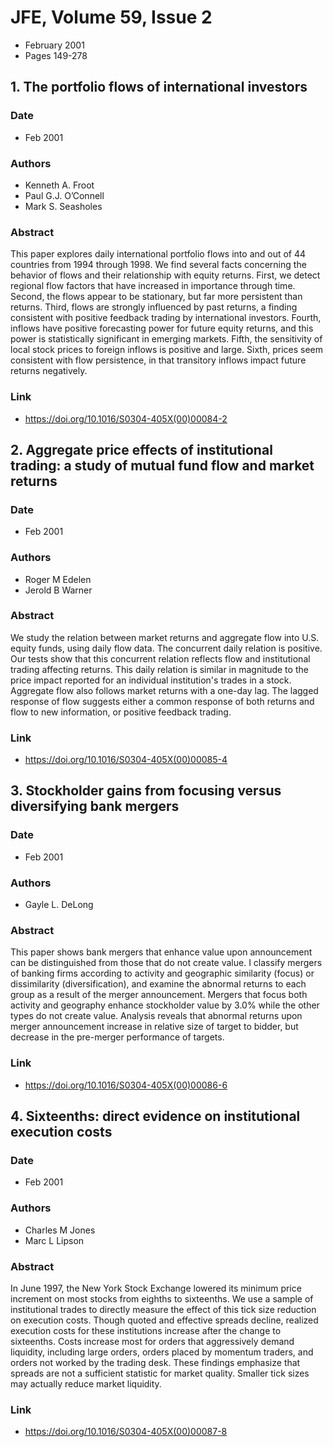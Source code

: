 # JFE, Volume 59, Issue 2
- February 2001
- Pages 149-278

## 1. The portfolio flows of international investors
### Date
- Feb 2001
### Authors
- Kenneth A. Froot
- Paul G.J. O’Connell
- Mark S. Seasholes
### Abstract
This paper explores daily international portfolio flows into and out of 44 countries from 1994 through 1998. We find several facts concerning the behavior of flows and their relationship with equity returns. First, we detect regional flow factors that have increased in importance through time. Second, the flows appear to be stationary, but far more persistent than returns. Third, flows are strongly influenced by past returns, a finding consistent with positive feedback trading by international investors. Fourth, inflows have positive forecasting power for future equity returns, and this power is statistically significant in emerging markets. Fifth, the sensitivity of local stock prices to foreign inflows is positive and large. Sixth, prices seem consistent with flow persistence, in that transitory inflows impact future returns negatively.
### Link
- https://doi.org/10.1016/S0304-405X(00)00084-2

## 2. Aggregate price effects of institutional trading: a study of mutual fund flow and market returns
### Date
- Feb 2001
### Authors
- Roger M Edelen
- Jerold B Warner
### Abstract
We study the relation between market returns and aggregate flow into U.S. equity funds, using daily flow data. The concurrent daily relation is positive. Our tests show that this concurrent relation reflects flow and institutional trading affecting returns. This daily relation is similar in magnitude to the price impact reported for an individual institution's trades in a stock. Aggregate flow also follows market returns with a one-day lag. The lagged response of flow suggests either a common response of both returns and flow to new information, or positive feedback trading.
### Link
- https://doi.org/10.1016/S0304-405X(00)00085-4

## 3. Stockholder gains from focusing versus diversifying bank mergers
### Date
- Feb 2001
### Authors
- Gayle L. DeLong
### Abstract
This paper shows bank mergers that enhance value upon announcement can be distinguished from those that do not create value. I classify mergers of banking firms according to activity and geographic similarity (focus) or dissimilarity (diversification), and examine the abnormal returns to each group as a result of the merger announcement. Mergers that focus both activity and geography enhance stockholder value by 3.0% while the other types do not create value. Analysis reveals that abnormal returns upon merger announcement increase in relative size of target to bidder, but decrease in the pre-merger performance of targets.
### Link
- https://doi.org/10.1016/S0304-405X(00)00086-6

## 4. Sixteenths: direct evidence on institutional execution costs
### Date
- Feb 2001
### Authors
- Charles M Jones
- Marc L Lipson
### Abstract
In June 1997, the New York Stock Exchange lowered its minimum price increment on most stocks from eighths to sixteenths. We use a sample of institutional trades to directly measure the effect of this tick size reduction on execution costs. Though quoted and effective spreads decline, realized execution costs for these institutions increase after the change to sixteenths. Costs increase most for orders that aggressively demand liquidity, including large orders, orders placed by momentum traders, and orders not worked by the trading desk. These findings emphasize that spreads are not a sufficient statistic for market quality. Smaller tick sizes may actually reduce market liquidity.
### Link
- https://doi.org/10.1016/S0304-405X(00)00087-8

